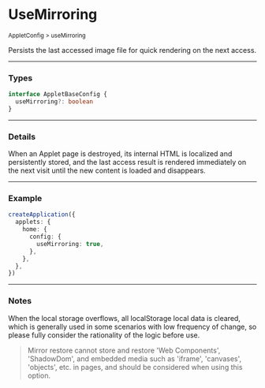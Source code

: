# UseMirroring

<small>AppletConfig > useMirroring</small>

Persists the last accessed image file for quick rendering on the next access.

---

<h3>Types</h3>

```ts
interface AppletBaseConfig {
  useMirroring?: boolean
}
```

---

<h3>Details</h3>

When an Applet page is destroyed, its internal HTML is localized and persistently stored, and the last access result is rendered immediately on the next visit until the new content is loaded and disappears.

---

<h3>Example</h3>

```ts
createApplication({
  applets: {
    home: {
      config: {
        useMirroring: true,
      },
    },
  },
})
```

---

<h3>Notes</h3>

When the local storage overflows, all localStorage local data is cleared, which is generally used in some scenarios with low frequency of change, so please fully consider the rationality of the logic before use.

> Mirror restore cannot store and restore 'Web Components', 'ShadowDom', and embedded media such as 'iframe', 'canvases', 'objects', etc. in pages, and should be considered when using this option.
